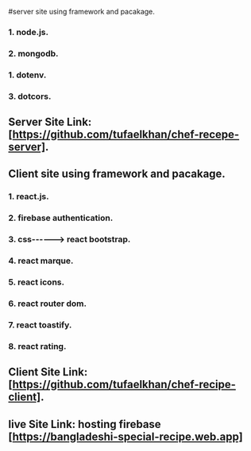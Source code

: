#server site using framework and pacakage.
### 1. node.js.
### 2. mongodb.
### 1. dotenv.
### 3. dotcors.

## Server Site Link: [https://github.com/tufaelkhan/chef-recepe-server].

## Client site using framework and pacakage.
### 1. react.js.
### 2. firebase authentication.
### 3. css------> react bootstrap.
### 4. react marque.
### 5. react icons.
### 6. react router dom.
### 7. react toastify.
### 8. react rating.

## Client Site Link: [https://github.com/tufaelkhan/chef-recipe-client].

## live Site Link: hosting firebase [https://bangladeshi-special-recipe.web.app]

